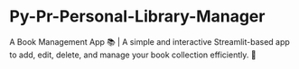 # Py-Pr-Personal-Library-Manager
A Book Management App 📚 | A simple and interactive Streamlit-based app to add, edit, delete, and manage your book collection efficiently. 🚀
